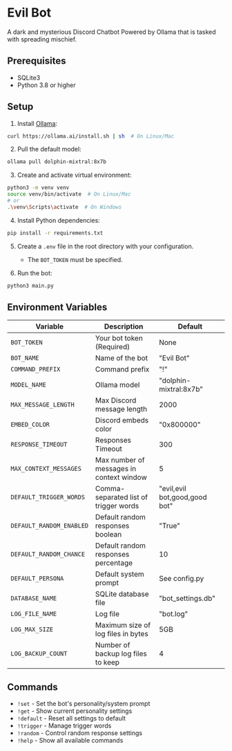 # Evil Bot

A dark and mysterious Discord Chatbot Powered by Ollama that is tasked with spreading mischief.

## Prerequisites

- SQLite3 
- Python 3.8 or higher

## Setup

1. Install [Ollama](https://ollama.ai):
```bash
curl https://ollama.ai/install.sh | sh  # On Linux/Mac
```

2. Pull the default model:
```bash
ollama pull dolphin-mixtral:8x7b
```

3. Create and activate virtual environment:
```bash
python3 -m venv venv
source venv/bin/activate  # On Linux/Mac
# or
.\venv\Scripts\activate  # On Windows
```

4. Install Python dependencies:
```bash
pip install -r requirements.txt
```

5. Create a `.env` file in the root directory with your configuration. 
   - The `BOT_TOKEN` must be specified.

6. Run the bot:
```bash
python3 main.py
```

## Environment Variables

| Variable                 | Description                              | Default                       |
|--------------------------|------------------------------------------|-------------------------------|
| `BOT_TOKEN`              | Your bot token (Required)                | None                          |
| `BOT_NAME`               | Name of the bot                          | "Evil Bot"                    |
| `COMMAND_PREFIX`         | Command prefix                           | "!"                           |
| `MODEL_NAME`             | Ollama model                             | "dolphin-mixtral:8x7b"        |
| `MAX_MESSAGE_LENGTH`     | Max Discord message length               | 2000                          |
| `EMBED_COLOR`            | Discord embeds color                     | "0x800000"                    |
| `RESPONSE_TIMEOUT`       | Responses Timeout                        | 300                           |
| `MAX_CONTEXT_MESSAGES`   | Max number of messages in context window | 5                             |
| `DEFAULT_TRIGGER_WORDS`  | Comma-separated list of trigger words    | "evil,evil bot,good,good bot" |
| `DEFAULT_RANDOM_ENABLED` | Default random responses boolean         | "True"                        |
| `DEFAULT_RANDOM_CHANCE`  | Default random responses percentage      | 10                            |
| `DEFAULT_PERSONA`        | Default system prompt                    | See config.py                 |
| `DATABASE_NAME`          | SQLite database file                     | "bot_settings.db"             |
| `LOG_FILE_NAME`          | Log file                                 | "bot.log"                     |
| `LOG_MAX_SIZE`           | Maximum size of log files in bytes       | 5GB                           |
| `LOG_BACKUP_COUNT`       | Number of backup log files to keep       | 4                             |

## Commands

- `!set` - Set the bot's personality/system prompt
- `!get` - Show current personality settings
- `!default` - Reset all settings to default
- `!trigger` - Manage trigger words
- `!random` - Control random response settings
- `!help` - Show all available commands